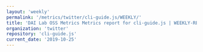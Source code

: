 ```yaml
---
layout: 'weekly'
permalink: '/metrics/twitter/cli-guide.js/WEEKLY/'
title: 'DAI Lab OSS Metrics Metrics report for cli-guide.js | WEEKLY-REPORT-2019-10-25'
organization: 'twitter'
repository: 'cli-guide.js'
current_date: '2019-10-25'
---
```

